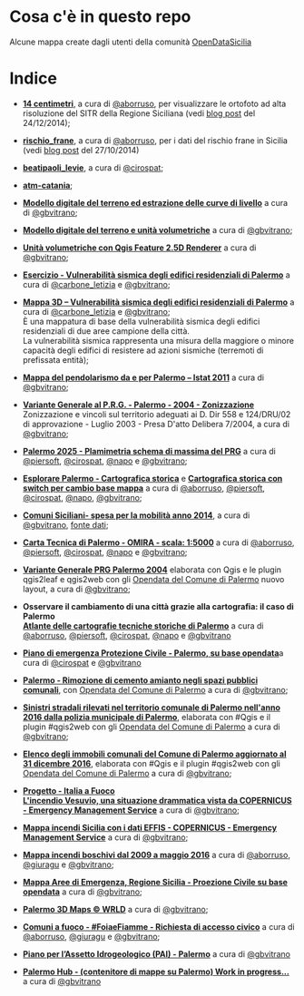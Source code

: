 # Cosa c'è in questo repo

Alcune mappa create dagli utenti della comunità [OpenDataSicilia](https://groups.google.com/forum/#!forum/opendatasicilia)



# Indice

- **[14 centimetri](http://siciliahub.github.io/mappe/14centimetri/)**, a cura di [@aborruso](https://twitter.com/aborruso), per visualizzare le ortofoto ad alta risoluzione del SITR della Regione Siciliana (vedi [blog post](http://opendatasicilia.it/2014/12/24/lortofoto-di-natale-14-centimetri/) del 24/12/2014);
- **[rischio_frane](http://siciliahub.github.io/mappe/rischio_frane/)**, a cura di [@aborruso](https://twitter.com/aborruso), per i dati del rischio frane in Sicilia (vedi [blog post](http://opendatasicilia.it/2014/10/27/rischio-idrogeologico-regione-siciliana-linformazione-civica/) del 27/10/2014)
- **[beatipaoli_levie](http://siciliahub.github.io/mappe/beatipaoli_levie)**, a cura di [@cirospat](https://twitter.com/cirospat);
- [**atm-catania**](http://siciliahub.github.io/mappe/atm-catania/);
- [**Modello digitale del terreno ed estrazione delle curve di livello**](http://siciliahub.github.io/mappe/dem_palermo) a cura di [@gbvitrano](https://twitter.com/gbvitrano);
- [**Modello digitale del terreno e unità volumetriche**](http://siciliahub.github.io/mappe/dem_volumetrie_pa) a cura di [@gbvitrano](https://twitter.com/gbvitrano);
- [**Unità volumetriche con Qgis Feature 2.5D Renderer**](http://siciliahub.github.io/mappe/cs_pa_3d/) a cura di [@gbvitrano](https://twitter.com/gbvitrano);
- [**Esercizio - Vulnerabilità sismica degli edifici residenziali di Palermo**](http://siciliahub.github.io/mappe/vuln-sismica-pa) a cura di [@carbone_letizia](https://twitter.com/carbone_letizia) e [@gbvitrano](https://twitter.com/gbvitrano);
- [**Mappa 3D – Vulnerabilità sismica degli edifici residenziali di Palermo**](http://siciliahub.github.io/mappe/vuln_sismica-pa-3d/) a cura di [@carbone_letizia](https://twitter.com/carbone_letizia) e [@gbvitrano](https://twitter.com/gbvitrano);<br>
È una mappatura di base della vulnerabilità sismica degli edifici residenziali di due aree campione della città.<br>
La vulnerabilità sismica rappresenta una misura della maggiore o minore capacità degli edifici di resistere ad azioni sismiche (terremoti di prefissata entità);
- [**Mappa del pendolarismo da e per Palermo – Istat 2011**](http://siciliahub.github.io/mappe/pendolarismo/) a cura di [@gbvitrano](https://twitter.com/gbvitrano);
- [**Variante Generale al P.R.G. - Palermo - 2004 - Zonizzazione**](http://siciliahub.github.io/mappe/prg_pa_2004/prg_pa_2004/prg_2004.html)<br>
Zonizzazione e vincoli sul territorio adeguati ai D. Dir 558 e 124/DRU/02 di approvazione - Luglio 2003 - Presa D'atto Delibera 7/2004, a cura di [@gbvitrano](https://twitter.com/gbvitrano);
- [**Palermo 2025 - Plamimetria schema di massima del PRG**](http://siciliahub.github.io/mappe/prg_2025/prg_2015.html) a cura di [@piersoft](https://twitter.com/Piersoft), [@cirospat](https://twitter.com/cirospat), [@napo](https://twitter.com/napo) e [@gbvitrano](https://twitter.com/gbvitrano);
- [**Esplorare Palermo - Cartografica storica**](http://siciliahub.github.io/mappe/carto_storica)  e [**Cartografica storica con switch per cambio base mappa**](http://siciliahub.github.io/mappe/carto_storica/index_02.html) a cura di [@aborruso](https://twitter.com/aborruso), [@piersoft](https://twitter.com/Piersoft), [@cirospat](https://twitter.com/cirospat), [@napo](https://twitter.com/napo), [@gbvitrano](https://twitter.com/gbvitrano);
- [**Comuni Siciliani- spesa per la mobilità anno 2014**](http://siciliahub.github.io/mappe/spesa_conuni_mobilit%C3%A0/#9/37.4907/13.9632), a cura di [@gbvitrano](https://twitter.com/gbvitrano), [fonte dati](http://blog.openpolis.it/2017/03/22/quanto-spendono-comuni-la-mobilita);
- [**Carta Tecnica di Palermo - OMIRA - scala: 1:5000**](http://siciliahub.github.io/mappe/carto_omira/) a cura di  [@aborruso](https://twitter.com/aborruso), [@piersoft](https://twitter.com/Piersoft), [@cirospat](https://twitter.com/cirospat), [@napo](https://twitter.com/napo) e [@gbvitrano](https://twitter.com/gbvitrano);
- [**Variante Generale PRG Palermo 2004**](http://siciliahub.github.io/mappe/prg_pa_2004/zon_vin/) elaborata con Qgis e le plugin  qgis2leaf e qgis2web con gli [Opendata del Comune di Palermo](http://www.comune.palermo.it/opendata_dld.php?id=320) nuovo layout, a cura di [@gbvitrano](https://twitter.com/gbvitrano);<br>
- **Osservare il cambiamento di una città grazie alla cartografia: il caso di Palermo**<br>
[**Atlante delle cartografie tecniche storiche di Palermo**](http://siciliahub.github.io/mappe/atlante_carto_pa/index.html) a cura di [@aborruso](https://twitter.com/aborruso), [@piersoft](https://twitter.com/Piersoft), [@cirospat](https://twitter.com/cirospat), [@napo](https://twitter.com/napo) e [@gbvitrano](https://twitter.com/gbvitrano)
- [**Piano di emergenza Protezione Civile - Palermo, su base opendata**](http://siciliahub.github.io/mappe/ppc/index.html)a cura di [@cirospat](https://twitter.com/cirospat) e [@gbvitrano](https://twitter.com/gbvitrano)
- [**Palermo - Rimozione di cemento amianto negli spazi pubblici comunali**](http://siciliahub.github.io/mappe/rimozione_amianto/index.html), con [Opendata del Comune di Palermo](https://www.comune.palermo.it/opendata_menus.php?sel=1) a cura di [@gbvitrano](https://twitter.com/gbvitrano);

- [**Sinistri stradali rilevati nel territorio comunale di Palermo nell'anno 2016 dalla polizia municipale di Palermo**](http://siciliahub.github.io/mappe/sinistri_2016/index.html), elaborata con #Qgis e il plugin #qgis2web con gli [Opendata del Comune di Palermo](https://www.comune.palermo.it/opendata_dld.php?id=523) a cura di [@gbvitrano](https://twitter.com/gbvitrano);

- [**Elenco degli immobili comunali del Comune di Palermo aggiornato al 31 dicembre 2016**](http://siciliahub.github.io/mappe/elenco_beni_immobili/index.html), elaborata con #Qgis e il plugin #qgis2web con gli [Opendata del Comune di Palermo](https://www.comune.palermo.it/opendata_dld.php?id=849) a cura di [@gbvitrano](https://twitter.com/gbvitrano);

- [**Progetto - Italia a Fuoco**](http://italiaafuoco.info/)<br>
[**L'incendio Vesuvio, una situazione drammatica vista da COPERNICUS - Emergency Management Service**](http://siciliahub.github.io/mappe/EMSR213/Vesuvio/index.html) a cura di [@gbvitrano](https://twitter.com/gbvitrano);

- [**Mappa incendi Sicilia con i dati EFFIS -  COPERNICUS - Emergency Management Service**](http://siciliahub.github.io/mappe/EMSR213/incendi_sicilia/index.html) a cura di [@gbvitrano](https://twitter.com/gbvitrano);

- [**Mappa incendi boschivi dal 2009 a maggio 2016**](http://siciliahub.github.io/mappe/datiallefiamme/index.html#6/41.656/12.239) a cura di [@aborruso](https://twitter.com/aborruso), [@giuragu](https://twitter.com/giuragu) e [@gbvitrano](https://twitter.com/gbvitrano);

- [**Mappa Aree di Emergenza, Regione Sicilia - Proezione Civile su base opendata**](http://siciliahub.github.io/mappe/aree_emergenza/index.html) a cura di [@gbvitrano](https://twitter.com/gbvitrano);

- [**Palermo 3D Maps © WRLD**](http://siciliahub.github.io/mappe/wrld/index.html) a cura di [@gbvitrano](https://twitter.com/gbvitrano);


- [**Comuni a fuoco - #FoiaeFiamme - Richiesta di accesso civico**](http://siciliahub.github.io/mappe/comuniafuoco/index.html) a cura di [@aborruso](https://twitter.com/aborruso), [@giuragu](https://twitter.com/giuragu) e [@gbvitrano](https://twitter.com/gbvitrano);

- [**Piano per l’Assetto Idrogeologico (PAI) - Palermo**](http://siciliahub.github.io/mappe/comuniafuoco/index.html) a cura di [@gbvitrano](https://twitter.com/gbvitrano)

- [**Palermo Hub - (contenitore di mappe su Palermo) Work in progress...**](https://siciliahub.github.io/mappe/palermo_hub/index.html) a cura di [@gbvitrano](https://twitter.com/gbvitrano)
